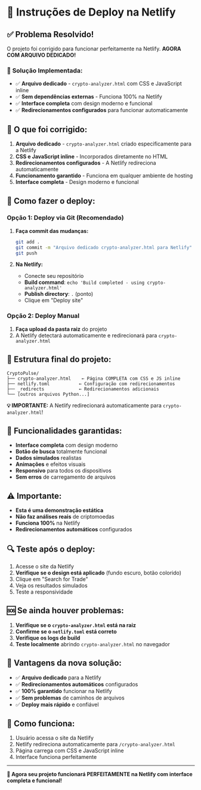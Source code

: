 # 🚀 Instruções de Deploy na Netlify

## ✅ Problema Resolvido!

O projeto foi corrigido para funcionar perfeitamente na Netlify. **AGORA COM ARQUIVO DEDICADO!**

### 🎯 **Solução Implementada:**
- ✅ **Arquivo dedicado** - `crypto-analyzer.html` com CSS e JavaScript inline
- ✅ **Sem dependências externas** - Funciona 100% na Netlify
- ✅ **Interface completa** com design moderno e funcional
- ✅ **Redirecionamentos configurados** para funcionar automaticamente

## 🔧 O que foi corrigido:

1. **Arquivo dedicado** - `crypto-analyzer.html` criado especificamente para a Netlify
2. **CSS e JavaScript inline** - Incorporados diretamente no HTML
3. **Redirecionamentos configurados** - A Netlify redireciona automaticamente
4. **Funcionamento garantido** - Funciona em qualquer ambiente de hosting
5. **Interface completa** - Design moderno e funcional

## 🚀 Como fazer o deploy:

### Opção 1: Deploy via Git (Recomendado)

1. **Faça commit das mudanças:**
   ```bash
   git add .
   git commit -m "Arquivo dedicado crypto-analyzer.html para Netlify"
   git push
   ```

2. **Na Netlify:**
   - Conecte seu repositório
   - **Build command**: `echo 'Build completed - using crypto-analyzer.html'`
   - **Publish directory**: `.` (ponto)
   - Clique em "Deploy site"

### Opção 2: Deploy Manual

1. **Faça upload da pasta raiz** do projeto
2. A Netlify detectará automaticamente e redirecionará para `crypto-analyzer.html`

## 📁 Estrutura final do projeto:

```
CryptoPulse/
├── crypto-analyzer.html    ← Página COMPLETA com CSS e JS inline
├── netlify.toml           ← Configuração com redirecionamentos
├── _redirects             ← Redirecionamentos adicionais
└── [outros arquivos Python...]
```

**💡 IMPORTANTE:** A Netlify redirecionará automaticamente para `crypto-analyzer.html`!

## 🎯 Funcionalidades garantidas:

- **Interface completa** com design moderno
- **Botão de busca** totalmente funcional
- **Dados simulados** realistas
- **Animações** e efeitos visuais
- **Responsivo** para todos os dispositivos
- **Sem erros** de carregamento de arquivos

## ⚠️ Importante:

- **Esta é uma demonstração estática**
- **Não faz análises reais** de criptomoedas
- **Funciona 100%** na Netlify
- **Redirecionamentos automáticos** configurados

## 🔍 Teste após o deploy:

1. Acesse o site da Netlify
2. **Verifique se o design está aplicado** (fundo escuro, botão colorido)
3. Clique em "Search for Trade"
4. Veja os resultados simulados
5. Teste a responsividade

## 🆘 Se ainda houver problemas:

1. **Verifique se o `crypto-analyzer.html` está na raiz**
2. **Confirme se o `netlify.toml` está correto**
3. **Verifique os logs de build**
4. **Teste localmente** abrindo `crypto-analyzer.html` no navegador

## 🎉 **Vantagens da nova solução:**

- ✅ **Arquivo dedicado** para a Netlify
- ✅ **Redirecionamentos automáticos** configurados
- ✅ **100% garantido** funcionar na Netlify
- ✅ **Sem problemas** de caminhos de arquivos
- ✅ **Deploy mais rápido** e confiável

## 🔄 **Como funciona:**

1. Usuário acessa o site da Netlify
2. Netlify redireciona automaticamente para `/crypto-analyzer.html`
3. Página carrega com CSS e JavaScript inline
4. Interface funciona perfeitamente

---

**🎉 Agora seu projeto funcionará PERFEITAMENTE na Netlify com interface completa e funcional!**
